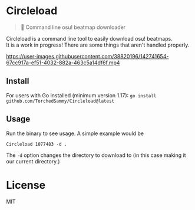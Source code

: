 # Circleload
> 📩 Command line osu! beatmap downloader

Circleload is a command line tool to easily download osu! beatmaps.  
It is a work in progress! There are some things that aren't handled properly.

https://user-images.githubusercontent.com/38820196/142741654-67cc917a-ef51-4032-882a-463c5a14df6f.mp4

## Install
For users with Go installed (minimum version 1.17):
`go install github.com/TorchedSammy/Circleload@latest`

## Usage
Run the binary to see usage. A simple example would be
```
Circleload 1077483 -d .
```  
The `-d` option changes the directory to download to (in this case making it our current directory.)

# License
MIT

